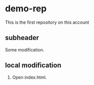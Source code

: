 # demo-rep
This is the first repository on this account

## subheader
Some modification.

## local modification

1. Open index.html.